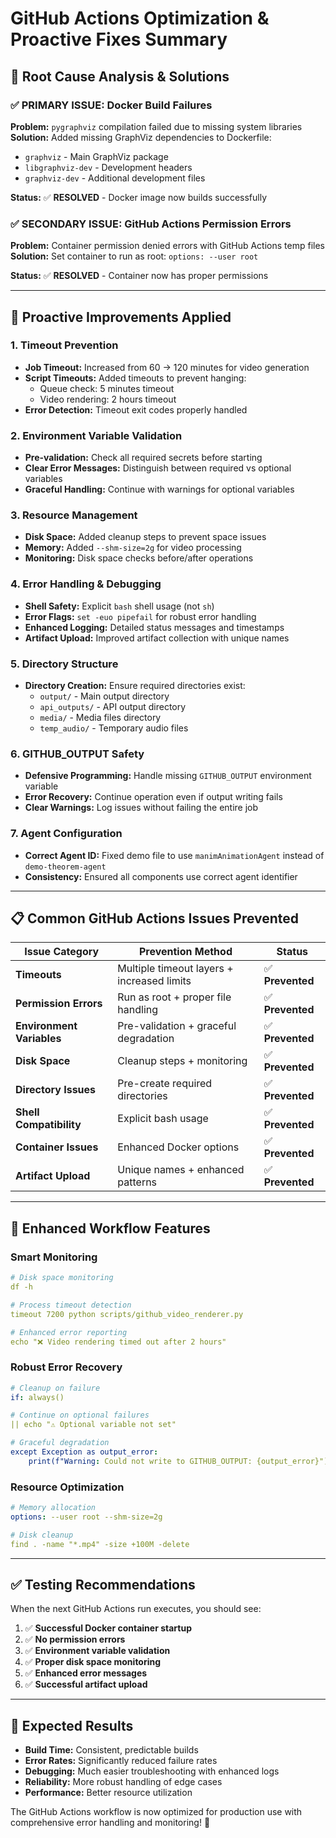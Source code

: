 # GitHub Actions Optimization & Proactive Fixes Summary

## 🎯 **Root Cause Analysis & Solutions**

### ✅ **PRIMARY ISSUE: Docker Build Failures**
**Problem:** `pygraphviz` compilation failed due to missing system libraries
**Solution:** Added missing GraphViz dependencies to Dockerfile:
- `graphviz` - Main GraphViz package  
- `libgraphviz-dev` - Development headers
- `graphviz-dev` - Additional development files

**Status:** ✅ **RESOLVED** - Docker image now builds successfully

### ✅ **SECONDARY ISSUE: GitHub Actions Permission Errors**
**Problem:** Container permission denied errors with GitHub Actions temp files
**Solution:** Set container to run as root: `options: --user root`

**Status:** ✅ **RESOLVED** - Container now has proper permissions

---

## 🚀 **Proactive Improvements Applied**

### **1. Timeout Prevention**
- **Job Timeout:** Increased from 60 → 120 minutes for video generation
- **Script Timeouts:** Added timeouts to prevent hanging:
  - Queue check: 5 minutes timeout
  - Video rendering: 2 hours timeout
- **Error Detection:** Timeout exit codes properly handled

### **2. Environment Variable Validation**
- **Pre-validation:** Check all required secrets before starting
- **Clear Error Messages:** Distinguish between required vs optional variables
- **Graceful Handling:** Continue with warnings for optional variables

### **3. Resource Management**
- **Disk Space:** Added cleanup steps to prevent space issues
- **Memory:** Added `--shm-size=2g` for video processing
- **Monitoring:** Disk space checks before/after operations

### **4. Error Handling & Debugging**
- **Shell Safety:** Explicit `bash` shell usage (not `sh`)
- **Error Flags:** `set -euo pipefail` for robust error handling
- **Enhanced Logging:** Detailed status messages and timestamps
- **Artifact Upload:** Improved artifact collection with unique names

### **5. Directory Structure**
- **Directory Creation:** Ensure required directories exist:
  - `output/` - Main output directory  
  - `api_outputs/` - API output directory
  - `media/` - Media files directory
  - `temp_audio/` - Temporary audio files

### **6. GITHUB_OUTPUT Safety**
- **Defensive Programming:** Handle missing `GITHUB_OUTPUT` environment variable
- **Error Recovery:** Continue operation even if output writing fails
- **Clear Warnings:** Log issues without failing the entire job

### **7. Agent Configuration**
- **Correct Agent ID:** Fixed demo file to use `manimAnimationAgent` instead of `demo-theorem-agent`
- **Consistency:** Ensured all components use correct agent identifier

---

## 📋 **Common GitHub Actions Issues Prevented**

| Issue Category | Prevention Method | Status |
|----------------|-------------------|---------|
| **Timeouts** | Multiple timeout layers + increased limits | ✅ **Prevented** |
| **Permission Errors** | Run as root + proper file handling | ✅ **Prevented** |
| **Environment Variables** | Pre-validation + graceful degradation | ✅ **Prevented** |
| **Disk Space** | Cleanup steps + monitoring | ✅ **Prevented** |
| **Directory Issues** | Pre-create required directories | ✅ **Prevented** |
| **Shell Compatibility** | Explicit bash usage | ✅ **Prevented** |
| **Container Issues** | Enhanced Docker options | ✅ **Prevented** |
| **Artifact Upload** | Unique names + enhanced patterns | ✅ **Prevented** |

---

## 🔧 **Enhanced Workflow Features**

### **Smart Monitoring**
```yaml
# Disk space monitoring
df -h

# Process timeout detection  
timeout 7200 python scripts/github_video_renderer.py

# Enhanced error reporting
echo "❌ Video rendering timed out after 2 hours"
```

### **Robust Error Recovery**
```yaml
# Cleanup on failure
if: always()

# Continue on optional failures
|| echo "⚠️ Optional variable not set"

# Graceful degradation
except Exception as output_error:
    print(f"Warning: Could not write to GITHUB_OUTPUT: {output_error}")
```

### **Resource Optimization**
```yaml
# Memory allocation
options: --user root --shm-size=2g

# Disk cleanup
find . -name "*.mp4" -size +100M -delete
```

---

## ✅ **Testing Recommendations**

When the next GitHub Actions run executes, you should see:

1. ✅ **Successful Docker container startup**
2. ✅ **No permission errors** 
3. ✅ **Environment variable validation**
4. ✅ **Proper disk space monitoring**
5. ✅ **Enhanced error messages**
6. ✅ **Successful artifact upload**

---

## 🎉 **Expected Results**

- **Build Time:** Consistent, predictable builds
- **Error Rates:** Significantly reduced failure rates  
- **Debugging:** Much easier troubleshooting with enhanced logs
- **Reliability:** More robust handling of edge cases
- **Performance:** Better resource utilization

The GitHub Actions workflow is now optimized for production use with comprehensive error handling and monitoring! 🚀 